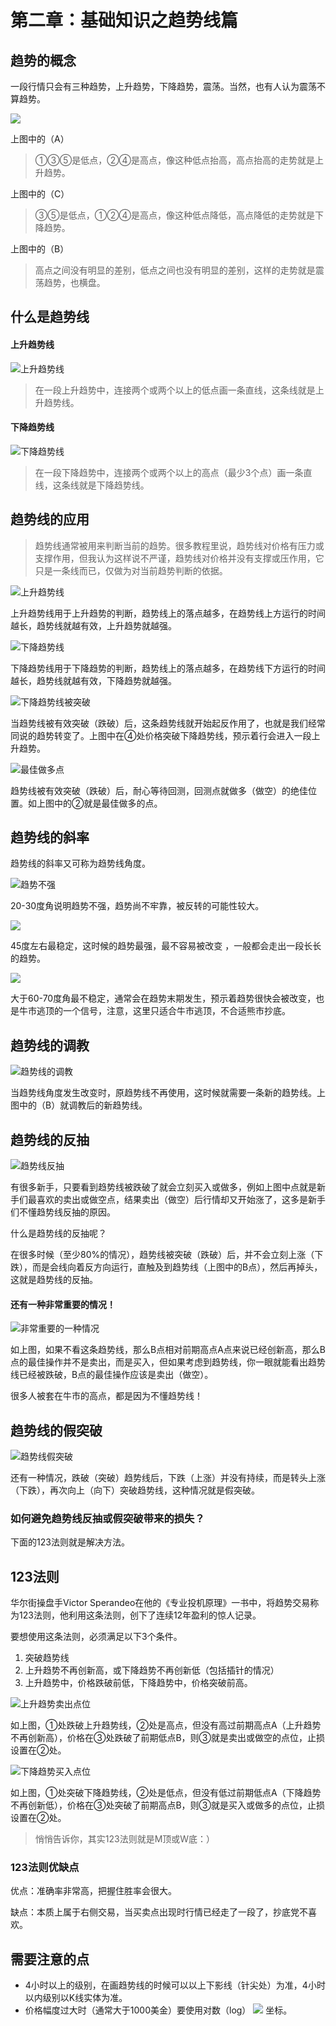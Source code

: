# 第二章：基础知识之趋势线篇

## 趋势的概念

一段行情只会有三种趋势，上升趋势，下降趋势，震荡。当然，也有人认为震荡不算趋势。

![](.gitbook/assets/xnip2020-03-29_16-53-48.jpeg)

上图中的（A）

> ①③⑤是低点，②④是高点，像这种低点抬高，高点抬高的走势就是上升趋势。

上图中的（C）

> ③⑤是低点，①②④是高点，像这种低点降低，高点降低的走势就是下降趋势。

上图中的（B）

> 高点之间没有明显的差别，低点之间也没有明显的差别，这样的走势就是震荡趋势，也横盘。

## 什么是趋势线

#### 上升趋势线

![&#x4E0A;&#x5347;&#x8D8B;&#x52BF;&#x7EBF;](.gitbook/assets/xnip2020-03-30_06-28-28.jpeg)

> 在一段上升趋势中，连接两个或两个以上的低点画一条直线，这条线就是上升趋势线。

#### 下降趋势线

![&#x4E0B;&#x964D;&#x8D8B;&#x52BF;&#x7EBF;](.gitbook/assets/xnip2020-03-30_06-31-57.jpeg)

> 在一段下降趋势中，连接两个或两个以上的高点（最少3个点）画一条直线，这条线就是下降趋势线。

## 趋势线的应用

> 趋势线通常被用来判断当前的趋势。很多教程里说，趋势线对价格有压力或支撑作用，但我认为这样说不严谨，趋势线对价格并没有支撑或压作用，它只是一条线而已，仅做为对当前趋势判断的依据。

![&#x4E0A;&#x5347;&#x8D8B;&#x52BF;&#x7EBF;](.gitbook/assets/xnip2020-03-30_07-02-36.jpeg)

上升趋势线用于上升趋势的判断，趋势线上的落点越多，在趋势线上方运行的时间越长，趋势线就越有效，上升趋势就越强。

![&#x4E0B;&#x964D;&#x8D8B;&#x52BF;&#x7EBF;](.gitbook/assets/xnip2020-03-30_07-08-57.jpeg)

下降趋势线用于下降趋势的判断，趋势线上的落点越多，在趋势线下方运行的时间越长，趋势线就越有效，下降趋势就越强。

![&#x4E0B;&#x964D;&#x8D8B;&#x52BF;&#x7EBF;&#x88AB;&#x7A81;&#x7834;](.gitbook/assets/xnip2020-03-30_07-13-04.jpeg)

当趋势线被有效突破（跌破）后，这条趋势线就开始起反作用了，也就是我们经常同说的趋势转变了。上图中在④处价格突破下降趋势线，预示着行会进入一段上升趋势。

![&#x6700;&#x4F73;&#x505A;&#x591A;&#x70B9;](.gitbook/assets/xnip2020-03-30_07-11-21.jpeg)

趋势线被有效突破（跌破）后，耐心等待回测，回测点就做多（做空）的绝佳位置。如上图中的②就是最佳做多的点。

## 趋势线的斜率

趋势线的斜率又可称为趋势线角度。

![&#x8D8B;&#x52BF;&#x4E0D;&#x5F3A;](.gitbook/assets/xnip2020-03-30_07-28-55.jpg)

20-30度角说明趋势不强，趋势尚不牢靠，被反转的可能性较大。

![](.gitbook/assets/xnip2020-03-30_07-36-48.jpg)

45度左右最稳定，这时候的趋势最强，最不容易被改变 ，一般都会走出一段长长的趋势。

![](.gitbook/assets/xnip2020-03-30_07-33-47%20%281%29.jpg)

大于60-70度角最不稳定，通常会在趋势末期发生，预示着趋势很快会被改变，也是牛市逃顶的一个信号，注意，这里只适合牛市逃顶，不合适熊市抄底。

## 趋势线的调教

![&#x8D8B;&#x52BF;&#x7EBF;&#x7684;&#x8C03;&#x6559;](.gitbook/assets/xnip2020-03-30_07-41-37.jpg)

当趋势线角度发生改变时，原趋势线不再使用，这时候就需要一条新的趋势线。上图中的（B）就调教后的新趋势线。

## 趋势线的反抽

![&#x8D8B;&#x52BF;&#x7EBF;&#x53CD;&#x62BD;](.gitbook/assets/xnip2020-03-30_13-38-36.jpeg)

有很多新手，只要看到趋势线被跌破了就会立刻买入或做多，例如上图中点就是新手们最喜欢的卖出或做空点，结果卖出（做空）后行情却又开始涨了，这多是新手们不懂趋势线反抽的原因。

什么是趋势线的反抽呢？

在很多时候（至少80%的情况），趋势线被突破（跌破）后，并不会立刻上涨（下跌），而是会线向着反方向运行，直触及到趋势线（上图中的B点），然后再掉头，这就是趋势线的反抽。

#### 还有一种非常重要的情况！

![&#x975E;&#x5E38;&#x91CD;&#x8981;&#x7684;&#x4E00;&#x79CD;&#x60C5;&#x51B5;](.gitbook/assets/xnip2020-03-30_14-11-57.jpg)

如上图，如果不看这条趋势线，那么B点相对前期高点A点来说已经创新高，那么B点的最佳操作并不是卖出，而是买入，但如果考虑到趋势线，你一眼就能看出趋势线已经被跌破，B点的最佳操作应该是卖出（做空）。

很多人被套在牛市的高点，都是因为不懂趋势线！

## 趋势线的假突破

![&#x8D8B;&#x52BF;&#x7EBF;&#x5047;&#x7A81;&#x7834;](.gitbook/assets/xnip2020-03-30_13-52-06.jpg)

还有一种情况，跌破（突破）趋势线后，下跌（上涨）并没有持续，而是转头上涨（下跌），再次向上（向下）突破趋势线，这种情况就是假突破。

### 如何避免趋势线反抽或假突破带来的损失？

下面的123法则就是解决方法。

##  123法则

华尔街操盘手Victor Sperandeo在他的《专业投机原理》一书中，将趋势交易称为123法则，他利用这条法则，创下了连续12年盈利的惊人记录。

要想使用这条法则，必须满足以下3个条件。

1. 突破趋势线 
2. 上升趋势不再创新高，或下降趋势不再创新低（包括插针的情况） 
3. 上升趋势中，价格跌破前低，下降趋势中，价格突破前高。

![&#x4E0A;&#x5347;&#x8D8B;&#x52BF;&#x5356;&#x51FA;&#x70B9;&#x4F4D;](.gitbook/assets/xnip2020-03-30_12-48-28.jpeg)

如上图，①处跌破上升趋势线，②处是高点，但没有高过前期高点A（上升趋势不再创新高），价格在③处跌破了前期低点B，则③就是卖出或做空的点位，止损设置在②处。

![&#x4E0B;&#x964D;&#x8D8B;&#x52BF;&#x4E70;&#x5165;&#x70B9;&#x4F4D;](.gitbook/assets/xnip2020-03-30_13-00-32.jpeg)

如上图，①处突破下降趋势线，②处是低点，但没有低过前期低点A（下降趋势不再创新低），价格在③处突破了前期高点B，则③就是买入或做多的点位，止损设置在②处。

> 悄悄告诉你，其实123法则就是M顶或W底：）

### 123法则优缺点

优点：准确率非常高，把握住胜率会很大。

缺点：本质上属于右侧交易，当买卖点出现时行情已经走了一段了，抄底党不喜欢。

## 需要注意的点

* 4小时以上的级别，在画趋势线的时候可以以上下影线（针尖处）为准，4小时以内级别以K线实体为准。
* 价格幅度过大时（通常大于1000美金）要使用对数（log） ![](.gitbook/assets/xnip2020-03-30_19-26-24.jpeg) 坐标。



